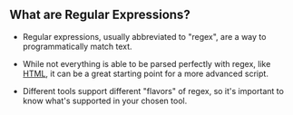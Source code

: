 ## What are Regular Expressions?

- Regular expressions, usually abbreviated to "regex", are a way to programmatically match text.

- While not everything is able to be parsed perfectly with regex, like [HTML](https://stackoverflow.com/a/1732454), it can be a great starting point for a more advanced script.

- Different tools support different "flavors" of regex, so it's important to know what's supported in your chosen tool.